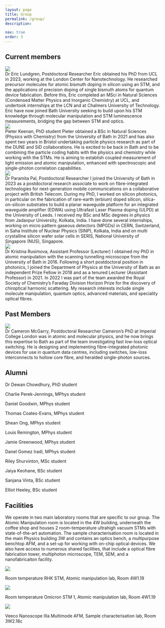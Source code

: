```yaml
---
layout: page
title: Group
permalink: /group/
description: 

nav: true
order: 3
---
```


## Current members
<div class="projects">
  <div class="row">
    <div class="col-sm-3 abbr">
      <img class="rounded float-left z-depth-1" src="{{ 'EricLundgren.jpg' | prepend: '/assets/img/' | relative_url }}">
    </div>
    <div class="col-sm-7">
      <span class="title">Dr Eric Lundgren, Postdoctoral Researcher</span>
      <span class="description">Eric obtained his PhD from UCL in 2023, working at the London Center for Nanotechnology. He researched precursor molecules for atomic bismuth doping in silicon using an STM, and the applications of precision doping of single bismuth atoms for quantum device fabrication. Before this, Eric completed an MSci in Natural Sciences (Condensed Matter Physics and Inorganic Chemistry) at UCL, and undertook internships at the LCN and at Chalmers University of Technology. Eric have now joined Bath University seeking to build upon his STM knowledge through molecular manipulation and STM luminescence measurements, bridging the gap between STM and optics.</span>
    </div>
  </div>
  
  <div class="row">
    <div class="col-sm-3 abbr">
      <img class="rounded float-left z-depth-1" src="{{ 'Pieter.jpg' | prepend: '/assets/img/' | relative_url }}">
    </div>
    <div class="col-sm-7">
      <span class="title">Pieter Keenan, PhD student</span>
      <span class="description">Pieter obtained a BSc in Natural Sciences (Physics with Chemistry) from the University of Bath in 2021 and has also spent two years in Bristol undertaking particle physics research as part of the DUNE and SiD collaborations. He is excited to be back in Bath and to be combining the particle coding habits with the physics and chemistry while working with the STMs. He is aiming to establish coupled measurement of light emission and atomic manipulation, enhanced with spectroscopic and single-photon correlation capabilities.</span>
    </div>
  </div>



  <div class="row">
    <div class="col-sm-3 abbr">
      <img class="rounded float-left z-depth-1" src="{{ 'Paramita.jpg' | prepend: '/assets/img/' | relative_url }}">
    </div>
    <div class="col-sm-7">
      <span class="title">Dr Paramita Pal, Postdoctoral Researcher</span>
      <span class="description">I joined the University of Bath in 2023 as a postdoctoral research associate to work on fibre-integrated technologies for next-generation mobile communications on a collaborative project with British Telecom. During my PhD, I worked on silicon photonics, in particular on the fabrication of rare-earth (erbium) doped silicon, silica-on-silicon substrates to build a planar waveguide platform for an integrated waveguide amplifier (EDWA) using Ultrafast Laser Plasma doping (ULPD) at the University of Leeds. I received my BSc and MSc degrees in physics from Jadavpur University, Kolkata, India. I have done several internships, working on micro pattern gaseous detectors (MPGDs) in CERN, Switzerland, in Saha Institute of Nuclear Physics (SINP), Kolkata, India and on multi crystalline silicon wafer solar cells in SERIS, National University of Singapore (NUS), Singapore.</span>
    </div>
  </div>

  <div class="row">
    <div class="col-sm-3 abbr">
      <img class="rounded float-left z-depth-1" src="{{ 'Rusimova.png' | prepend: '/assets/img/' | relative_url }}">
    </div>
    <div class="col-sm-7">
      <span class="title">Dr Kristina Rusimova, Assistant Professor (Lecturer)</span>
      <span class="description">I obtained my PhD in atomic manipulation with the scanning tunnelling microscope from the University of Bath in 2016. Following a short postdoctoral position in photonics, I joined the Department of Physics at the University of Bath as an independent Prize Fellow in 2018 and as a tenured Lecturer (Assistant Professor) in 2021. In 2022 I was part of the team awarded the Royal Society of Chemistry’s Faraday Division Horizon Prize for the discovery of chiroptical harmonic scattering. My research interests include single molecule manipulation, quantum optics, advanced materials, and speciality optical fibres.</span>
    </div>
  </div>

</div>

## Past Members
<div class="projects">
  <div class="row">
    <div class="col-sm-3 abbr">
      <img class="rounded float-left z-depth-1" src="{{ 'Cameron.JPG' | prepend: '/assets/img/' | relative_url }}">
    </div>
    <div class="col-sm-7">
      <span class="title">Dr Cameron McGarry, Postdoctoral Researcher</span>
      <span class="description">Cameron’s PhD at Imperial College London was in atomic and molecular physics, and he now brings this expertise to Bath as part of the team investigating fast low-loss optical switching. He is designing and implementing fibre-integrated photonic devices for use in quantum data centres, including switches, low-loss interconnects to hollow core fibre, and heralded single-photon sources.</span>
    </div>
  </div>
</div>
  
## Alumni

Dr Dewan Chowdhury, PhD student

Charlie Perek-Jennings, MPhys student

Daniel Goodwin, MPhys student

Thomas Coates-Evans, MPhys student

Shean Ong, MPhys student

Louis Remington, MPhys student

Jamie Greenwood, MPhys student

Danel Gomez Iradi, MPhys student

Riley Shurvinton, MSc student

Jaiya Keohane, BSc student

Sanjana Vinta, BSc student

Elliot Heeley, BSc student

## Facilities

We operate in two main laboratory rooms that are specific to our group. The Atomic Manipulation room is located in the 4W building, underneath the coffee shop and houses 2 room-temperature ultrahigh vacuum STMs with state-of-the-art automation. The sample characterisation room is located in the main Physics building 3W and contains an optics bench, a multipurpose benchtop AFM, and a set-up for working with on-chip optical devices. We also have access to numerous shared facilities, that include a optical fibre fabrication tower, multiphoton microscope, TEM, SEM, and a nanofabricaiton facility.

<div class="center-flex">
  <div class="medium">
    <img class="rounded z-depth-1 h-medium" src="{{ 'PXL_20230628_154121762.jpg' | prepend: '/assets/img/' | relative_url }}">
    <p class="caption">Room temperature RHK STM, Atomic manipulation lab, Room 4W1.19</p>
  </div>

<div class="center-flex">
  <div class="medium">
    <img class="rounded z-depth-1 h-medium" src="{{ '20130819-DSC_8566-001.jpg' | prepend: '/assets/img/' | relative_url }}">
    <p class="caption">Room temperature Omicron STM 1, Atomic manipulation lab, Room 4W1.19</p>
  </div>

  <div class="medium">
    <img class="rounded z-depth-1 h-medium" src="{{ 'PXL_20220110_103755305.PORTRAIT.png' | prepend: '/assets/img/' | relative_url }}">
    <p class="caption">Veeco Nanoscope IIIa Multimode AFM, Sample characterisation lab, Room 3W2.18c</p>
  </div>
</div>
